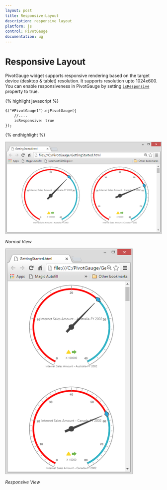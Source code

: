 ```yaml
---
layout: post
title: Responsive-Layout
description: responsive layout
platform: js
control: PivotGauge
documentation: ug
---
```


# Responsive Layout

PivotGauge widget supports responsive rendering based on the target device (desktop & tablet) resolution. It supports resolution upto 1024x600. You can enable responsiveness in PivotGauge by setting [`isResponsive`](/js/api/ejpivotgauge#members:isresponsive) property to true.

{% highlight javascript %}

    $("#PivotGauge1").ejPivotGauge({
        //....
        isResponsive: true
    });

{% endhighlight %}

![](Responsive-Layout/Responsive1.png)

_Normal View_


![](Responsive-Layout/Responsive2.png)

_Responsive View_





